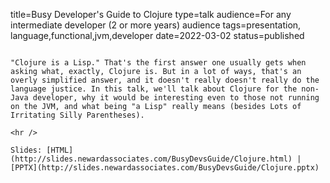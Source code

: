 title=Busy Developer's Guide   to Clojure
type=talk
audience=For any intermediate developer (2 or more years) audience
tags=presentation, language,functional,jvm,developer
date=2022-03-02
status=published
~~~~~~

"Clojure is a Lisp." That's the first answer one usually gets when asking what, exactly, Clojure is. But in a lot of ways, that's an overly simplified answer, and it doesn't really doesn't really do the language justice. In this talk, we'll talk about Clojure for the non-Java developer, why it would be interesting even to those not running on the JVM, and what being "a Lisp" really means (besides Lots of Irritating Silly Parentheses).
    
<hr />

Slides: [HTML](http://slides.newardassociates.com/BusyDevsGuide/Clojure.html) | [PPTX](http://slides.newardassociates.com/BusyDevsGuide/Clojure.pptx)

